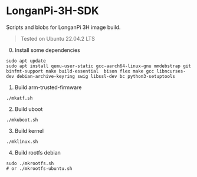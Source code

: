 # LonganPi-3H-SDK
Scripts and blobs for LonganPi 3H image build.
> Tested on Ubuntu 22.04.2 LTS

0. Install some dependencies
```shell
sudo apt update
sudo apt install qemu-user-static gcc-aarch64-linux-gnu mmdebstrap git binfmt-support make build-essential  bison flex make gcc libncurses-dev debian-archive-keyring swig libssl-dev bc python3-setuptools
```

1. Build arm-trusted-firmware
```shell
./mkatf.sh
```

2. Build uboot
```shell
./mkuboot.sh
```

3. Build kernel
```shell
./mklinux.sh
```

4. Build rootfs debian

```shell
sudo ./mkrootfs.sh
# or ./mkrootfs-ubuntu.sh
```

